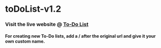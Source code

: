 # toDoList-v1.2

### Visit the live website @ [To-Do List](https://fathomless-depths-54816.herokuapp.com/)

#### For creating new To-Do lists, add a **/** after the original url and give it your own custom name.

